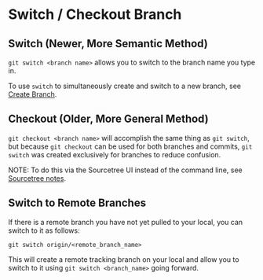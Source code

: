 # Switch / Checkout Branch

## Switch (Newer, More Semantic Method)

`git switch <branch name>` allows you to switch to the branch name you type in.

To use `switch` to simultaneously create and switch to a new branch, see [Create Branch](2-create-branch.md).


## Checkout (Older, More General Method)

`git checkout <branch name>` will accomplish the same thing as `git switch`, but because `git checkout` can be used for both branches and commits, `git switch` was created exclusively for branches to reduce confusion.

NOTE: To do this via the Sourcetree UI instead of the command line, see [Sourcetree notes](https://github.com/toddcf/code-snippets/blob/master/sourcetree/sourcetree.md).


## Switch to Remote Branches

If there is a remote branch you have not yet pulled to your local, you can switch to it as follows:

`git switch origin/<remote_branch_name>`

This will create a remote tracking branch on your local and allow you to switch to it using `git switch <branch_name>` going forward.